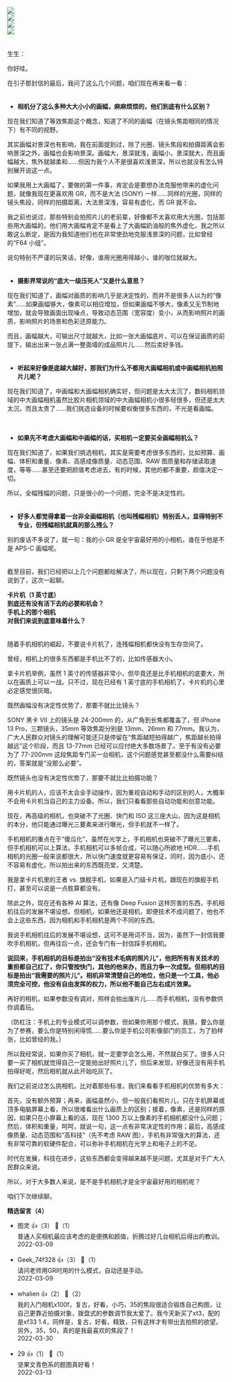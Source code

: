 [![](https://static001.geekbang.org/resource/image/yy/b9/yy4c7056d812b5273e26951fa774a0b9.jpg?wh=750x360)](http://time.geekbang.org/column/article/488914)  
[![](https://static001.geekbang.org/resource/image/13/e9/13911fbd19272cae51512d9856c8a5e9.jpg?wh=750x360)](http://time.geekbang.org/column/article/489210)  
[![](https://static001.geekbang.org/resource/image/a4/b5/a4e236b22c3dff647730bd8870c244b5.jpg?wh=750x360)](http://time.geekbang.org/column/article/490608)  
[![](https://static001.geekbang.org/resource/image/5b/7f/5b62318e97346b4901b05c23f8c7e57f.jpg?wh=750x360)](http://time.geekbang.org/column/article/490625)

　  
生生：

你好哇。

在引子那封信的最后，我问了这么几个问题，咱们现在再来看一看：  
　

- **相机分了这么多种大大小小的画幅，麻麻烦烦的，他们到底有什么区别？**

现在我们知道了等效焦距这个概念，知道了不同的画幅（在镜头焦距相同的情况下）有不同的视野。

其实画幅对景深也有影响，我在前面提到过，除了光圈、镜头焦段和拍摄距离会影响景深之外，画幅也会影响景深。画幅大，景深就浅，画幅小，景深就大，而且画幅越大，焦外就越柔和……但因为我个人不是很喜欢浅景深，所以也就没有怎么特别展开说这一点。

如果我用上大画幅了，要做的第一件事，肯定会是要想办法克服他带来的虚化问题，就像我现在更喜欢用 GR，而不是大法 (SONY) 一样……同样的光圈，同样的镜头焦段，同样的拍摄距离，大法景深浅，容易有虚化，而 GR 就不会。

我之前也说过，那些特别会拍照片儿的老前辈，好像都不太喜欢用大光圈，包括那些用大画幅的，他们用大画幅肯定不是看上了大画幅奶油般的焦外虚化，我之所以敢这么断定，是因为我知道他们也在非常使劲地克服浅景深的问题，比如曾经的“F64 小组”。

说句特别不严谨的玩笑话，好像，谁用光圈用得越小，谁的咖位就越大。  
　

- **摄影界常说的“底大一级压死人”又是什么意思？**

现在我们知道了，画幅对画质的影响几乎是决定性的，而并不是很多人以为的“像素”……如果画幅够大，像素可以相应增加，但如果画幅不够大，像素又无节制地增加，就会导致画面出现噪点，导致动态范围（宽容度）变小，从而影响照片的画质，影响照片的场景和色彩还原能力。

而且，画幅越大，可输出尺寸就越大，比如一张大画幅底片，可以在保证画质的前提下，输出出来一张占满一整面墙的成品照片儿……然后卖好多钱。  
　

- **听起来好像是底越大越好，那我们为什么不都用大画幅相机或中画幅相机拍照片儿呢？**

现在我们知道了，中画幅和大画幅相机确实好，但问题是太大太沉了，数码相机领域的中大画幅相机虽然比胶片相机领域的中大画幅相机小很多轻很多，但还是太大太沉，而且太贵了……我们挑选设备的时候要权衡很多东西的，不光是看画幅。

　

- **如果先不考虑大画幅和中画幅的话，买相机一定要买全画幅相机么？**

现在我们知道了，如果我们挑选相机，其实是需要考虑很多东西的，比如预算、画幅、体积和重量、像素、高感成像质量、动态范围、RAW 图质量和存储读取速度，等等……甚至还要把颜值考虑进去，有的时候，其他的都不重要，颜值决定一切。

所以，全幅残幅的问题，只是很小的一个问题，完全不是决定性的。  
　

- **好多人都觉得拿着一台非全画幅相机（也叫残幅相机）特别丢人，显得特别不专业，但残幅相机就真的那么残么？**

别的废话不多说了，就一句：我的小 GR 是全宇宙最好用的小相机，谁在乎他是不是 APS-C 画幅呢。

　  
截至目前，我们已经把以上几个问题都给解决了，所以现在，只剩下两个问题没有说到了，这次一起聊。

**卡片机（1 英寸底）**  
**到底还有没有活下去的必要和机会？**  
**手机上的那个相机**  
**对我们来说到底意味着什么？**  
　

随着手机相机的崛起，不要说卡片机了，连残幅相机都快没有生存空间了。

曾经，相机上的很多东西都是手机比不了的，比如传感器大小。

拿卡片机举例，虽然 1 英寸的传感器非常小，但毕竟还是比手机相机的底要大，所以在画质上可以一战。只不过，现在已经有 1 英寸底的手机相机了，卡片机的心里必定感觉很灰暗。

既然画幅没有决定性优势了，那要不就比比镜头？

SONY 黑卡 Ⅶ 上的镜头是 24-200mm 的，从广角到长焦都覆盖了，但 iPhone 13 Pro，三颗镜头，35mm 等效焦距分别是 13mm、26mm 和 77mm。我认为，广大人民群众对镜头的理解可能还只是停留在“焦距越短拍得越广，焦距越长拍得越远”这个阶段，而且 13-77mm 已经可以应付绝大多数场景了。至于有没有必要为了 77-200mm 这段焦距专门买一台相机，这个问题感觉甚至都没什么需要纠结的，答案就是“没那么必要”。

既然镜头也没有决定性优势了，那要不就比比拍摄功能？

用卡片机的人，应该不太会全手动操作，因为重视自动和手动的区别的人，大概率不会用卡片机当自己的主力设备。所以，我们只看看那些自动功能和创意功能。

现在，再高级的相机，也突破不了光圈、快门和 ISO 这三座大山，因为这是相机的本分，他只能通过曝光三要素来进行曝光，但手机就不一样了。

手机相机的重点在于“傻瓜化”，虽然在光学上，手机相机也突破不了曝光三要素，但手机相机可以上算法，手机相机可以多帧合成，可以随心所欲地 HDR……手机相机的光圈一般来说都很大，所以快门速度就更容易有保证，同时，因为底小，还不容易有虚化，所以拍出来的东西既亮堂，又清楚。

我是拿卡片机里的王者 vs. 旗舰手机，如果是入门级卡片机，跟现在的旗舰手机打，甚至可以说是一点胜算都没有。

除此之外，现在还有各种 AI 算法，还有像 Deep Fusion 这样厉害的东西，手机相机往后的发展不堪设想。但相机，如果他还是相机，即便技术不成问题了，他也不会上这些东西，因为相机和手机相机是两个不同的东西。

我说手机相机往后的发展不堪设想，这可不是用词不当，因为，虽然下一封信我要吹手机相机，但再往后一点，还会专门有一封信踩手机相机。

**说回来，手机相机的目标是拍出“没有技术毛病的照片儿”，他把所有有关技术的重担都自己扛了，你只管按快门，其他的他来办，而且力争一次成型。但相机的目标是拍出“我需要的照片儿”。相机非常清楚自己的地位，他只是一个工具，他必须完全可控，他没有自由发挥的权力，所以他不能自己左右成片效果。**

再好的相机，如果参数没有调对，照样会拍出废片儿……而手机相机，没有参数供你调着玩。

（防杠注：手机上的专业模式可以调参数，但如果你用那个模式，我猜，要么你是为了参赛，要么你是特别闲得慌……要么你是手机公司影像部门的员工，为了拍样张，比如曾经的我。）

所以我经常说，如果你买了相机，就一定要学会怎么用，不然就白买了。很多人只要一买了相机就觉得自己一定能拍出好照片儿了，但后来发现，好像还没有用手机拍得好呢，然后相机就从此开始吃灰了。

我们之前说过怎么挑相机，比对着那些标准，我们来看看手机相机的优势有多大：

首先，没有额外预算；再来，画幅虽然小，但一般我们看照片儿，只在手机屏幕或顶多电脑屏幕上看，所以很难看出什么画质上的区别；接着，像素，还是同样的原因，如果只在小屏幕上看的话，现在 1300 万以上像素的手机相机都没什么问题；然后，体积和重量，呵呵，就说一句，这一点有非常决定性的作用；最后，高感成像质量、动态范围和“高科技”（先不考虑 RAW 图），手机有非常强大的算法，还有非常可靠的软硬件配合，可以弥补手机相机在光学上和电子上的不足。

时代在发展，科技在进步，这些东西都会变得越来越不是问题，尤其是对于广大人民群众来说。

所以，对于大多数人来说，是不是手机相机才是全宇宙最好用的相机呢？

咱们下次继续聊。
<div><strong>精选留言（4）</strong></div><ul>
<li><span>图灵</span> 👍（3） 💬（1）<div>普通人买相机最应该考虑的是便携和颜值，折腾过好几台相机后得出的教训。</div>2022-03-09</li><br/><li><span>Geek_74f328</span> 👍（3） 💬（1）<div>请问老师用GR时用的什么模式，自动还是手动。</div>2022-03-09</li><br/><li><span>whalien</span> 👍（2） 💬（2）<div>我的入门相机x100f，复古，好看，小巧，35的焦段很适合锻炼自己构图，让自己更靠近拍摄对象，拨盘式的参数调节我太爱了。我今天新买了xt3，配的是xf33 1.4，同样是，复古，好看，精致，只有这样才有带出去拍照的欲望。另外，35，50，真的是我最喜欢的焦段了！</div>2022-03-30</li><br/><li><span>29</span> 👍（1） 💬（1）<div>坚果文青色系的题图真好看！</div>2022-03-13</li><br/>
</ul>